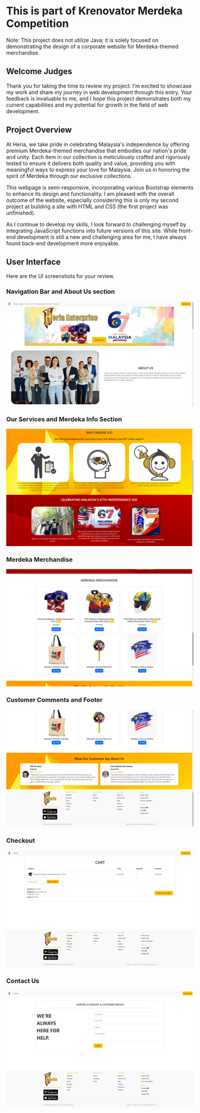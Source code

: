 # This is part of Krenovator Merdeka Competition

Note: This project does not utilize Java; it is solely focused on demonstrating the design of a corporate website for Merdeka-themed merchandise.

## Welcome Judges

Thank you for taking the time to review my project. I’m excited to showcase my work and share my journey in web development through this entry. Your feedback is invaluable to me, and I hope this project demonstrates both my current capabilities and my potential for growth in the field of web development.

## Project Overview

At Heria, we take pride in celebrating Malaysia's independence by offering premium Merdeka-themed merchandise that embodies our nation's pride and unity. Each item in our collection is meticulously crafted and rigorously tested to ensure it delivers both quality and value, providing you with meaningful ways to express your love for Malaysia. Join us in honoring the spirit of Merdeka through our exclusive collections.

This webpage is semi-responsive, incorporating various Bootstrap elements to enhance its design and functionality. I am pleased with the overall outcome of the website, especially considering this is only my second project at building a site with HTML and CSS (the first project was unfinished).

As I continue to develop my skills, I look forward to challenging myself by integrating JavaScript functions into future versions of this site. While front-end development is still a new and challenging area for me, I have always found back-end development more enjoyable.

## User Interface

Here are the UI screenshots for your review.

### Navigation Bar and About Us section
![Heria](UI/ui1.png)

### Our Services and Merdeka Info Section
![Heria](UI/ui2.png)

### Merdeka Merchandise
![Heria](UI/ui3.png)

### Customer Comments and Footer
![Heria](UI/ui4.png)

### Checkout
![Heria](UI/ui5.png)

### Contact Us
![Heria](UI/ui6.png)
